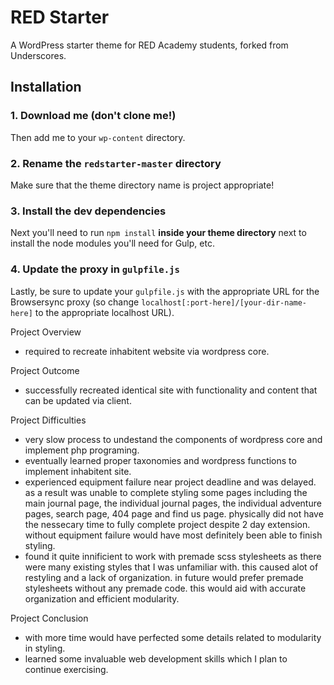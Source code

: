 # RED Starter

A WordPress starter theme for RED Academy students, forked from Underscores.

## Installation

### 1. Download me (don't clone me!)

Then add me to your `wp-content` directory.

### 2. Rename the `redstarter-master` directory

Make sure that the theme directory name is project appropriate!

### 3. Install the dev dependencies

Next you'll need to run `npm install` **inside your theme directory** next to install the node modules you'll need for Gulp, etc.

### 4. Update the proxy in `gulpfile.js`

Lastly, be sure to update your `gulpfile.js` with the appropriate URL for the Browsersync proxy (so change `localhost[:port-here]/[your-dir-name-here]` to the appropriate localhost URL).

Project Overview
- required to recreate inhabitent website via wordpress core.

Project Outcome
- successfully recreated identical site with functionality and content that can be updated via client.

Project Difficulties
- very slow process to undestand the components of wordpress core and implement php programing.
- eventually learned proper taxonomies and wordpress functions to implement inhabitent site.
- experienced equipment failure near project deadline and was delayed. as a result was unable to complete styling some pages including the main journal page, the individual journal pages, the individual adventure pages, search page, 404 page and find us page. physically did not have the nessecary time to fully complete project despite 2 day extension. without equipment failure would have most definitely been able to finish styling.
- found it quite innificient to work with premade scss stylesheets as there were many existing styles that I was unfamiliar with. this caused alot of restyling and a lack of organization. in future would prefer premade stylesheets without any premade code. this would aid with accurate organization and efficient modularity.

Project Conclusion
- with more time would have perfected some details related to modularity in styling.
- learned some invaluable web development skills which I plan to continue exercising.
